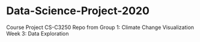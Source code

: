 # Data-Science-Project-2020
Course Project CS-C3250 Repo from Group 1: Climate Change Visualization
Week 3: Data Exploration

